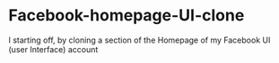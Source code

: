 # Facebook-homepage-UI-clone
I starting off, by cloning a section of the Homepage of my Facebook UI (user Interface) account
